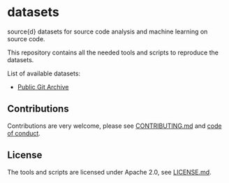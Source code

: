 # datasets
source{d} datasets for source code analysis and machine learning on source code.

This repository contains all the needed tools and scripts to reproduce the datasets.

List of available datasets:

* [Public Git Archive](PublicGitArchive)


## Contributions

Contributions are very welcome, please see [CONTRIBUTING.md](CONTRIBUTING.md) and [code of conduct](CODE_OF_CONDUCT.md).

## License

The tools and scripts are licensed under Apache 2.0, see [LICENSE.md](LICENSE.md).

